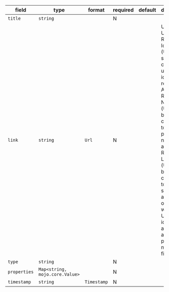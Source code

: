 | field | type | format | required | default | description |
|---|---|---|---|---|---|
| `title` | `string` |  | N |  |
| `link` | `string` | `Url` | N |  | URl type<br>Uniform Resource Identifier (URI) is a string of characters used to identify a resource.<br>A Uniform Resource Name (URN) may be compared to a person's name,while a Uniform Resource Locator (URL) may be compared to their street address.In other words, a URN identifies an item and a URL provides a method for finding it.<br> |
| `type` | `string` |  | N |  |
| `properties` | `Map<string, mojo.core.Value>` |  | N |  |
| `timestamp` | `string` | `Timestamp` | N |  |  |
